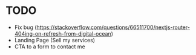 # TODO
- Fix bug (https://stackoverflow.com/questions/66511700/nextjs-router-404ing-on-refresh-from-digital-ocean)
- Landing Page (Sell my services)
- CTA to a form to contact me
